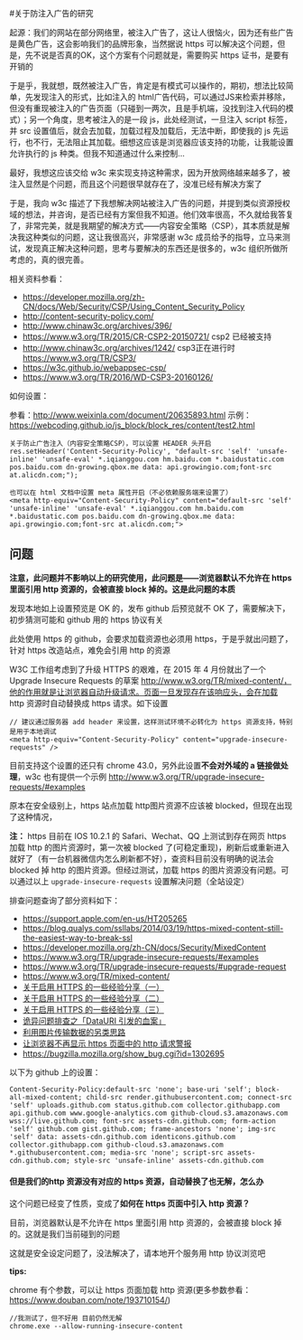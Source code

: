 
#关于防注入广告的研究

起源：我们的网站在部分网络里，被注入广告了，这让人很恼火，因为还有些广告是黄色广告，这会影响我们的品牌形象，当然据说 https 可以解决这个问题，但是，先不说是否真的OK，这个方案有个问题就是，需要购买 https 证书，是要有开销的

于是乎，我就想，既然被注入广告，肯定是有模式可以操作的，期初，想法比较简单，先发现注入的形式，比如注入的 html广告代码，可以通过JS来检索并移除，但没有重现被注入的广告页面（只碰到一两次，且是手机端，没找到注入代码的模式）；另一个角度，思考被注入的是一段 js，此处经测试，一旦注入 script 标签，并 src 设置值后，就会去加载，加载过程及加载后，无法中断，即使我的 js 先运行，也不行，无法阻止其加载。细想这应该是浏览器应该支持的功能，让我能设置允许执行的 js 种类。但我不知道通过什么来控制...

最好，我想这应该交给 w3c 来实现支持这种需求，因为开放网络越来越多了，被注入显然是个问题，而且这个问题很早就存在了，没准已经有解决方案了

于是，我向 w3c 描述了下我想解决网站被注入广告的问题，并提到类似资源授权域的想法，并咨询，是否已经有方案但我不知道。他们效率很高，不久就给我答复了，非常完美，就是我期望的解决方式——内容安全策略（CSP），其本质就是解决我这种类似的问题，这让我很高兴，非常感谢 w3c 成员给予的指导，立马来测试，发现真正解决这种问题，思考与要解决的东西还是很多的，w3c 组织所做所考虑的，真的很完善。

相关资料参看：

- https://developer.mozilla.org/zh-CN/docs/Web/Security/CSP/Using_Content_Security_Policy
- http://content-security-policy.com/
- http://www.chinaw3c.org/archives/396/
- https://www.w3.org/TR/2015/CR-CSP2-20150721/ csp2 已经被支持
- http://www.chinaw3c.org/archives/1242/ csp3正在进行时 https://www.w3.org/TR/CSP3/
- https://w3c.github.io/webappsec-csp/
- https://www.w3.org/TR/2016/WD-CSP3-20160126/


如何设置：

参看：http://www.weixinla.com/document/20635893.html
示例：https://webcoding.github.io/js_block/block_res/content/test2.html

```
关于防止广告注入（内容安全策略CSP），可以设置 HEADER 头开启
res.setHeader('Content-Security-Policy', "default-src 'self' 'unsafe-inline' 'unsafe-eval' *.iqianggou.com hm.baidu.com *.baidustatic.com pos.baidu.com dn-growing.qbox.me data: api.growingio.com;font-src at.alicdn.com;");

也可以在 html 文档中设置 meta 属性开启（不必依赖服务端来设置了）
<meta http-equiv="Content-Security-Policy" content="default-src 'self' 'unsafe-inline' 'unsafe-eval' *.iqianggou.com hm.baidu.com *.baidustatic.com pos.baidu.com dn-growing.qbox.me data: api.growingio.com;font-src at.alicdn.com;">
```

## 问题

**注意，此问题并不影响以上的研究使用，此问题是——浏览器默认不允许在 https 里面引用 http 资源的，会被直接 block 掉的。这是此问题的本质**


发现本地如上设置预览是 OK 的，发布 github 后预览就不 OK 了，需要解决下，初步猜测可能和 github 用的 https 协议有关

此处使用 https 的 github，会要求加载资源也必须用 https，于是乎就出问题了，针对 https 改造站点，难免会引用 http 的资源

W3C 工作组考虑到了升级 HTTPS 的艰难，在 2015 年 4 月份就出了一个 Upgrade Insecure Requests 的草案 http://www.w3.org/TR/mixed-content/，他的作用就是让浏览器自动升级请求。页面一旦发现存在该响应头，会在加载 http 资源时自动替换成 https 请求。如下设置

```
// 建议通过服务器 add header 来设置，这样测试环境不必转化为 https 资源支持，特别是用于本地调试
<meta http-equiv="Content-Security-Policy" content="upgrade-insecure-requests" />
```

目前支持这个设置的还只有 chrome 43.0，另外此设置**不会对外域的 a 链接做处理**，w3c 也有提供一个示例 http://www.w3.org/TR/upgrade-insecure-requests/#examples

原本在安全级别上，https 站点加载 http图片资源不应该被 blocked，但现在出现了这种情况，

**注：** https 目前在 IOS 10.2.1 的 Safari、Wechat、QQ 上测试到存在网页 https 加载 http 的图片资源时，第一次被 blocked 了(可稳定重现)，刷新后或重新进入就好了（有一台机器微信内怎么刷新都不好），查资料目前没有明确的说法会 blocked 掉 http 的图片资源。但经过测试，加载 https 的图片资源没有问题。可以通过以上 `upgrade-insecure-requests` 设置解决问题（全站设定）

排查问题查询了部分资料如下：

- https://support.apple.com/en-us/HT205265
- https://blog.qualys.com/ssllabs/2014/03/19/https-mixed-content-still-the-easiest-way-to-break-ssl
- https://developer.mozilla.org/zh-CN/docs/Security/MixedContent
- https://www.w3.org/TR/upgrade-insecure-requests/#examples
- https://www.w3.org/TR/upgrade-insecure-requests/#upgrade-request
- https://www.w3.org/TR/mixed-content/
- [关于启用 HTTPS 的一些经验分享（一）](https://imququ.com/post/sth-about-switch-to-https.html)
- [关于启用 HTTPS 的一些经验分享（二）](https://imququ.com/post/sth-about-switch-to-https-2.html)
- [关于启用 HTTPS 的一些经验分享（三）](https://imququ.com/post/sth-about-switch-to-https-3.html)
- [诡异问题排查之「DataURI 引发的血案」](https://imququ.com/post/datauri-and-404.html)
- [利用图片传输数据的另类思路](https://imququ.com/post/use-image-to-transfer-data.html)
- [让浏览器不再显示 https 页面中的 http 请求警报](http://www.cnblogs.com/hustskyking/archive/2015/08/21/upgrade-insecure-requests.html)
- https://bugzilla.mozilla.org/show_bug.cgi?id=1302695

以下为 github 上的设置：

```
Content-Security-Policy:default-src 'none'; base-uri 'self'; block-all-mixed-content; child-src render.githubusercontent.com; connect-src 'self' uploads.github.com status.github.com collector.githubapp.com api.github.com www.google-analytics.com github-cloud.s3.amazonaws.com wss://live.github.com; font-src assets-cdn.github.com; form-action 'self' github.com gist.github.com; frame-ancestors 'none'; img-src 'self' data: assets-cdn.github.com identicons.github.com collector.githubapp.com github-cloud.s3.amazonaws.com *.githubusercontent.com; media-src 'none'; script-src assets-cdn.github.com; style-src 'unsafe-inline' assets-cdn.github.com
```

#### 但是我们的http 资源没有对应的 https 资源，自动替换了也无解，怎么办

这个问题已经变了性质，变成了**如何在 https 页面中引入 http 资源？**

目前，浏览器默认是不允许在 https 里面引用 http 资源的，会被直接 block 掉的。这就是我们当前碰到的问题

这就是安全设定问题了，没法解决了，请本地开个服务用 http 协议浏览吧

**tips:**

chrome 有个参数，可以让 https 页面加载 http 资源(更多参数参看：https://www.douban.com/note/193710154/)

```
//我测试了，但不好用 目前仍然无解
chrome.exe --allow-running-insecure-content
```
